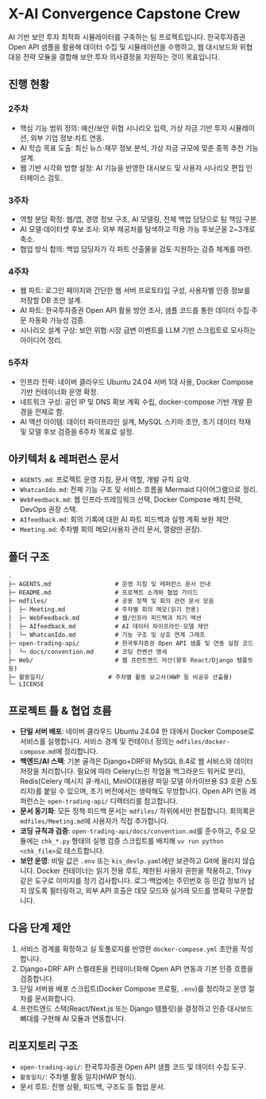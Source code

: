 # X-AI Convergence Capstone Crew

AI 기반 보안 투자 최적화 시뮬레이터를 구축하는 팀 프로젝트입니다. 한국투자증권 Open API 샘플을 활용해 데이터 수집 및 시뮬레이션을 수행하고, 웹 대시보드와 위협 대응 전략 모듈을 결합해 보안 투자 의사결정을 지원하는 것이 목표입니다.

## 진행 현황

### 2주차
- 핵심 기능 범위 정의: 예산/보안 위협 시나리오 입력, 가상 자금 기반 투자 시뮬레이션, 외부 기업 정보·차트 연동.
- AI 학습 목표 도출: 최신 뉴스·재무 정보 분석, 가상 자금 규모에 맞춘 종목 추천 기능 설계.
- 웹 기반 시각화 방향 설정: AI 기능을 반영한 대시보드 및 사용자 시나리오 편집 인터페이스 검토.

### 3주차
- 역할 분담 확정: 웹/앱, 경영 정보 구조, AI 모델링, 전체 백업 담당으로 팀 책임 구분.
- AI 모델·데이터셋 후보 조사: 외부 제공처를 탐색하고 적용 가능 후보군을 2~3개로 축소.
- 협업 방식 합의: 백업 담당자가 각 파트 산출물을 검토·지원하는 검증 체계를 마련.

### 4주차
- 웹 파트: 로그인 페이지와 간단한 웹 서버 프로토타입 구성, 사용자별 인증 정보를 저장할 DB 초안 설계.
- AI 파트: 한국투자증권 Open API 활용 방안 조사, 샘플 코드를 통한 데이터 수집·주문 자동화 가능성 검증.
- 시나리오 설계 구상: 보안 위협·시장 급변 이벤트를 LLM 기반 스크립트로 모사하는 아이디어 정리.

### 5주차
- 인프라 전략: 네이버 클라우드 Ubuntu 24.04 서버 1대 사용, Docker Compose 기반 컨테이너화 운영 확정.
- 네트워크 구성: 공인 IP 및 DNS 확보 계획 수립, docker-compose 기반 개발 환경을 전제로 함.
- AI 액션 아이템: 데이터 파이프라인 설계, MySQL 스키마 초안, 초기 데이터 적재 및 모델 후보 검증을 6주차 목표로 설정.

## 아키텍처 & 레퍼런스 문서
- `AGENTS.md`: 프로젝트 운영 지침, 문서 역할, 개발 규칙 요약.
- `WhatcanIdo.md`: 전체 기능 구조 및 서비스 흐름을 Mermaid 다이어그램으로 정리.
- `WebFeedback.md`: 웹 인프라·프레임워크 선택, Docker Compose 배치 전략, DevOps 권장 스택.
- `AIfeedback.md`: 회의 기록에 대한 AI 파트 피드백과 실행 계획 보완 제안.
- `Meeting.md`: 주차별 회의 메모(사용자 관리 문서, 열람만 권장).

## 폴더 구조
```text
.
├─ AGENTS.md                  # 운영 지침 및 레퍼런스 문서 안내
├─ README.md                  # 프로젝트 소개와 협업 가이드
├─ mdfiles/                   # 공용 정책 및 회의 관련 문서 모음
│  ├─ Meeting.md              # 주차별 회의 메모(읽기 전용)
│  ├─ WebFeedback.md          # 웹/인프라 피드백과 차기 액션
│  ├─ AIfeedback.md           # AI 데이터 파이프라인·모델 제안
│  └─ WhatcanIdo.md           # 기능 구조 및 상호 연계 그래프
├─ open-trading-api/          # 한국투자증권 Open API 샘플 및 연동 실험 코드
│  └─ docs/convention.md      # 코딩 컨벤션 명세
├─ Web/                       # 웹 프런트엔드 자산(향후 React/Django 템플릿 등)
├─ 활동일지/                  # 주차별 활동 보고서(HWP 등 비공유 산출물)
└─ LICENSE
```

## 프로젝트 틀 & 협업 흐름
- **단일 서버 배포**: 네이버 클라우드 Ubuntu 24.04 한 대에서 Docker Compose로 서비스를 실행합니다. 서비스 경계 및 컨테이너 정의는 `mdfiles/docker-compose.md`에 정리합니다.
- **백엔드/AI 스택**: 기본 골격은 Django+DRF와 MySQL 8.4로 웹 서비스와 데이터 저장을 처리합니다. 필요에 따라 Celery(느린 작업을 백그라운드 워커로 분리), Redis(Celery 메시지 큐·캐시), MinIO(대용량 파일·모델 아카이브용 S3 호환 스토리지)를 붙일 수 있으며, 초기 버전에서는 생략해도 무방합니다. Open API 연동 레퍼런스는 `open-trading-api/` 디렉터리를 참고합니다.
- **문서 동기화**: 모든 정책·피드백 문서는 `mdfiles/` 하위에서만 편집합니다. 회의록은 `mdfiles/Meeting.md`에 사용자가 직접 추가합니다.
- **코딩 규칙과 검증**: `open-trading-api/docs/convention.md`를 준수하고, 주요 모듈에는 `chk_*.py` 형태의 실행 검증 스크립트를 배치해 `uv run python <chk_file>`로 테스트합니다.
- **보안 운영**: 비밀 값은 `.env` 또는 `kis_devlp.yaml`에만 보관하고 Git에 올리지 않습니다. Docker 컨테이너는 읽기 전용 루트, 제한된 사용자 권한을 적용하고, Trivy 같은 도구로 이미지를 정기 검사합니다. 로그·백업에는 주민번호 등 민감 정보가 남지 않도록 필터링하고, 외부 API 호출은 데모 모드와 실거래 모드를 명확히 구분합니다.

## 다음 단계 제안
1. 서비스 경계를 확정하고 실 토폴로지를 반영한 `docker-compose.yml` 초안을 작성합니다.
2. Django+DRF API 스켈레톤을 컨테이너화해 Open API 연동과 기본 인증 흐름을 검증합니다.
3. 단일 서버용 배포 스크립트(Docker Compose 프로필, `.env`)를 정리하고 운영 절차를 문서화합니다.
4. 프런트엔드 스택(React/Next.js 또는 Django 템플릿)을 결정하고 인증·대시보드 뼈대를 구현해 AI 모듈과 연동합니다.

## 리포지토리 구조
- `open-trading-api/`: 한국투자증권 Open API 샘플 코드 및 데이터 수집 도구.
- `활동일지/`: 주차별 활동 일지(HWP 형식).
- 문서 루트: 진행 상황, 피드백, 구조도 등 협업 문서.
